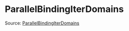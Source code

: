 # ParallelBindingIterDomains

Source: [ParallelBindingIterDomains](../csrc/runtime/executor_utils.h#L89)
